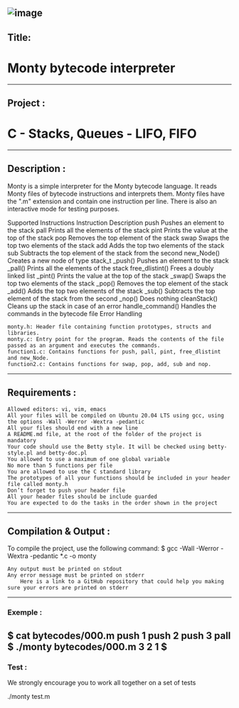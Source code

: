 ![image](https://github.com/hug0-cstrs/holbertonschool-monty/assets/124585936/84c7ae82-e546-4fab-9576-5482bd422cb5)
---
## Title:

# Monty bytecode interpreter
---
## Project :

# C - Stacks, Queues - LIFO, FIFO
---
## Description :

Monty is a simple interpreter for the Monty bytecode language. It reads Monty files of bytecode instructions and interprets them. Monty files have the ".m" extension and contain one instruction per line. There is also an interactive mode for testing purposes.

Supported Instructions
Instruction	Description
push	Pushes an element to the stack
pall	Prints all the elements of the stack
pint	Prints the value at the top of the stack
pop	Removes the top element of the stack
swap	Swaps the top two elements of the stack
add	Adds the top two elements of the stack
sub	Subtracts the top element of the stack from the second
new_Node()	Creates a new node of type stack_t
_push()	Pushes an element to the stack
_pall()	Prints all the elements of the stack
free_dlistint()	Frees a doubly linked list
_pint()	Prints the value at the top of the stack
_swap()	Swaps the top two elements of the stack
_pop()	Removes the top element of the stack
_add()	Adds the top two elements of the stack
_sub()	Subtracts the top element of the stack from the second
_nop()	Does nothing
cleanStack()	Cleans up the stack in case of an error
handle_command()	Handles the commands in the bytecode file
Error Handling

    monty.h: Header file containing function prototypes, structs and libraries.
    monty.c: Entry point for the program. Reads the contents of the file passed as an argument and executes the commands.
    function1.c: Contains functions for push, pall, pint, free_dlistint and new_Node.
    function2.c: Contains functions for swap, pop, add, sub and nop.
--- 
## Requirements :


    Allowed editors: vi, vim, emacs
    All your files will be compiled on Ubuntu 20.04 LTS using gcc, using the options -Wall -Werror -Wextra -pedantic
    All your files should end with a new line
    A README.md file, at the root of the folder of the project is mandatory
    Your code should use the Betty style. It will be checked using betty-style.pl and betty-doc.pl
    You allowed to use a maximum of one global variable
    No more than 5 functions per file
    You are allowed to use the C standard library
    The prototypes of all your functions should be included in your header file called monty.h
    Don’t forget to push your header file
    All your header files should be include guarded
    You are expected to do the tasks in the order shown in the project
---
## Compilation & Output :

To compile the project, use the following command:
$ gcc -Wall -Werror -Wextra -pedantic *.c -o monty

    Any output must be printed on stdout
    Any error message must be printed on stderr
        Here is a link to a GitHub repository that could help you making sure your errors are printed on stderr
---
### Exemple :
$ cat bytecodes/000.m
push 1
push 2
push 3
pall
$ ./monty bytecodes/000.m
3
2
1
$
---
### Test :

We strongly encourage you to work all together on a set of tests

./monty test.m 
